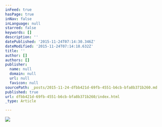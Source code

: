 ```yaml
---
inFeed: true
hasPage: true
inNav: false
inLanguage: null
starred: false
keywords: []
description: ''
datePublished: '2015-11-24T07:14:30.346Z'
dateModified: '2015-11-24T07:14:18.632Z'
title: ''
author: []
authors: []
publisher:
  name: null
  domain: null
  url: null
  favicon: null
sourcePath: _posts/2015-11-24-dfbb421d-69fb-4551-b6cb-bfa8b371b260.md
published: true
url: dfbb421d-69fb-4551-b6cb-bfa8b371b260/index.html
_type: Article

---
```

![](https://the-grid-user-content.s3-us-west-2.amazonaws.com/236e56ad-71c8-4364-a773-6d6d15ffd5f8.jpg)